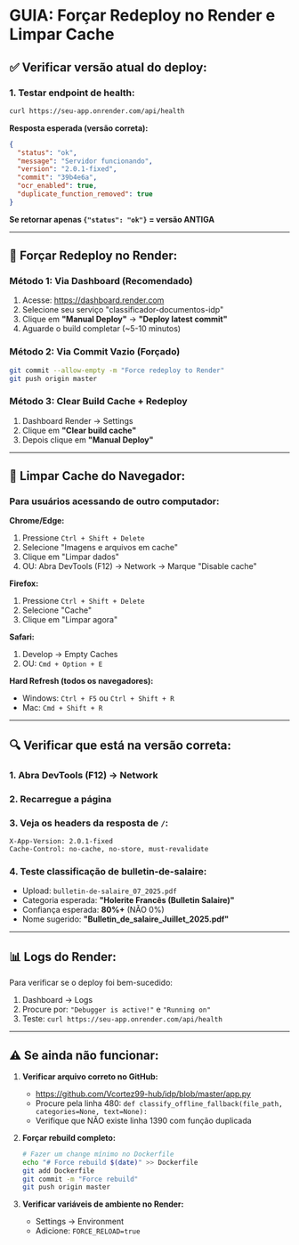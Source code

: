 # GUIA: Forçar Redeploy no Render e Limpar Cache

## ✅ Verificar versão atual do deploy:

### 1. Testar endpoint de health:
```bash
curl https://seu-app.onrender.com/api/health
```

**Resposta esperada (versão correta):**
```json
{
  "status": "ok",
  "message": "Servidor funcionando",
  "version": "2.0.1-fixed",
  "commit": "39b4e6a",
  "ocr_enabled": true,
  "duplicate_function_removed": true
}
```

**Se retornar apenas `{"status": "ok"}` = versão ANTIGA**

---

## 🔄 Forçar Redeploy no Render:

### Método 1: Via Dashboard (Recomendado)
1. Acesse: https://dashboard.render.com
2. Selecione seu serviço "classificador-documentos-idp"
3. Clique em **"Manual Deploy"** → **"Deploy latest commit"**
4. Aguarde o build completar (~5-10 minutos)

### Método 2: Via Commit Vazio (Forçado)
```bash
git commit --allow-empty -m "Force redeploy to Render"
git push origin master
```

### Método 3: Clear Build Cache + Redeploy
1. Dashboard Render → Settings
2. Clique em **"Clear build cache"**
3. Depois clique em **"Manual Deploy"**

---

## 🧹 Limpar Cache do Navegador:

### Para usuários acessando de outro computador:

**Chrome/Edge:**
1. Pressione `Ctrl + Shift + Delete`
2. Selecione "Imagens e arquivos em cache"
3. Clique em "Limpar dados"
4. OU: Abra DevTools (F12) → Network → Marque "Disable cache"

**Firefox:**
1. Pressione `Ctrl + Shift + Delete`
2. Selecione "Cache"
3. Clique em "Limpar agora"

**Safari:**
1. Develop → Empty Caches
2. OU: `Cmd + Option + E`

**Hard Refresh (todos os navegadores):**
- Windows: `Ctrl + F5` ou `Ctrl + Shift + R`
- Mac: `Cmd + Shift + R`

---

## 🔍 Verificar que está na versão correta:

### 1. Abra DevTools (F12) → Network
### 2. Recarregue a página
### 3. Veja os headers da resposta de `/`:
```
X-App-Version: 2.0.1-fixed
Cache-Control: no-cache, no-store, must-revalidate
```

### 4. Teste classificação de bulletin-de-salaire:
- Upload: `bulletin-de-salaire_07_2025.pdf`
- Categoria esperada: **"Holerite Francês (Bulletin Salaire)"**
- Confiança esperada: **80%+** (NÃO 0%)
- Nome sugerido: **"Bulletin_de_salaire_Juillet_2025.pdf"**

---

## 📊 Logs do Render:

Para verificar se o deploy foi bem-sucedido:
1. Dashboard → Logs
2. Procure por: `"Debugger is active!"` e `"Running on"`
3. Teste: `curl https://seu-app.onrender.com/api/health`

---

## ⚠️ Se ainda não funcionar:

1. **Verificar arquivo correto no GitHub:**
   - https://github.com/Vcortez99-hub/idp/blob/master/app.py
   - Procure pela linha 480: `def classify_offline_fallback(file_path, categories=None, text=None):`
   - Verifique que NÃO existe linha 1390 com função duplicada

2. **Forçar rebuild completo:**
   ```bash
   # Fazer um change mínimo no Dockerfile
   echo "# Force rebuild $(date)" >> Dockerfile
   git add Dockerfile
   git commit -m "Force rebuild"
   git push origin master
   ```

3. **Verificar variáveis de ambiente no Render:**
   - Settings → Environment
   - Adicione: `FORCE_RELOAD=true`
